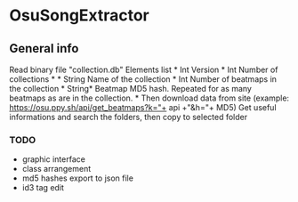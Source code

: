 # OsuSongExtractor

## General info

Read binary file "collection.db"
  Elements list
    * Int	Version 
    * Int	Number of collections
    * 
    * String	Name of the collection
    * Int	Number of beatmaps in the collection
    * String*	Beatmap MD5 hash. Repeated for as many beatmaps as are in the collection.
    * 
Then download data from site (example: https://osu.ppy.sh/api/get_beatmaps?k="+ api +"&h="+ MD5)
Get useful informations and search the folders, then copy to selected folder






### TODO
* graphic interface
* class arrangement
* md5 hashes export to json file
* id3 tag edit 
